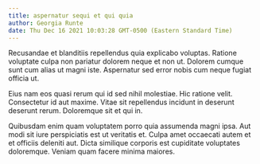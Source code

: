 ```yaml
---
title: aspernatur sequi et qui quia
author: Georgia Runte
date: Thu Dec 16 2021 10:03:28 GMT-0500 (Eastern Standard Time)
---
```

Recusandae et blanditiis repellendus quia explicabo voluptas. Ratione voluptate culpa non pariatur dolorem neque et non ut. Dolorem cumque sunt cum alias ut magni iste. Aspernatur sed error nobis cum neque fugiat officia ut.

 Eius nam eos quasi rerum qui id sed nihil molestiae. Hic ratione velit. Consectetur id aut maxime. Vitae sit repellendus incidunt in deserunt deserunt rerum. Doloremque sit et qui in.

 Quibusdam enim quam voluptatem porro quia assumenda magni ipsa. Aut modi sit iure perspiciatis est ut veritatis et. Culpa amet occaecati autem et et officiis deleniti aut. Dicta similique corporis est cupiditate voluptates doloremque. Veniam quam facere minima maiores.